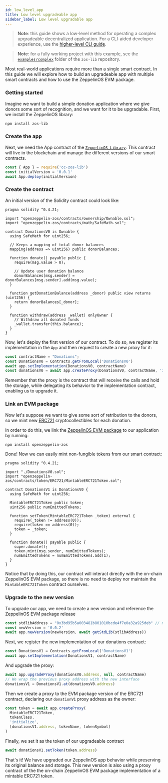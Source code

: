 ```yaml
---
id: low_level_app
title: Low level upgradeable app
sidebar_label: Low level upgradable app
---
```


> **Note**: this guide shows a low-level method for operating a complex upgradeable decentralized application. For a CLI-aided developer experience, use the [higher-level CLI guide](setup.md).

> **Note**: for a fully working project with this example, see the [`examples/complex`](https://github.com/zeppelinos/zos-lib/tree/master/examples/complex) folder of the `zos-lib` repository.

Most real-world applications require more than a single smart contract. In this guide we will explore how to build an upgradeable app with multiple smart contracts and how to use the ZeppelinOS EVM package.

### Getting started

Imagine we want to build a simple donation application where we give donors some sort of recognition, and we want for it to be upgradable. First, we install the ZeppelinOS library:

```sh
npm install zos-lib
```

### Create the app

Next, we need the App contract of the [`ZeppelinOS Library`](https://github.com/zeppelinos/zos-lib).
This contract will live in the blockchain and manage the different versions of our smart contracts.

```js
const { App } = require('cc-zos-lib')
const initialVersion = '0.0.1'
await App.deploy(initialVersion)
```

### Create the contract

An initial version of the Solidity contract could look like:

```sol
pragma solidity ^0.4.21;

import "openzeppelin-zos/contracts/ownership/Ownable.sol";
import "openzeppelin-zos/contracts/math/SafeMath.sol";

contract DonationsV0 is Ownable {
  using SafeMath for uint256;

  // Keeps a mapping of total donor balances
  mapping(address => uint256) public donorBalances;

  function donate() payable public {
    require(msg.value > 0);

    // Update user donation balance
    donorBalances[msg.sender] = donorBalances[msg.sender].add(msg.value);
  }

  function getDonationBalance(address _donor) public view returns (uint256) {
    return donorBalances[_donor];
  }

  function withdraw(address _wallet) onlyOwner {
    // Withdraw all donated funds
    _wallet.transfer(this.balance);
  }
}
```

Now, let's deploy the first version of our contract. To do so, we register its implementation in the `App` and then request to create a new proxy for it:

```js
const contractName = "Donations";
const DonationsV0 = Contracts.getFromLocal('DonationsV0')
await app.setImplementation(DonationsV0, contractName)
const donationsV0 = await app.createProxy(DonationsV0, contractName, 'initialize', [owner])
```

Remember that the proxy is the contract that will receive the calls and hold the storage, while delegating its behavior to the implementation contract, enabling us to upgrade it.

### Link an EVM package

Now let's suppose we want to give some sort of retribution to the donors, so we mint new [ERC721](http://erc721.org/) cryptocollectibles for each donation. 

In order to do this, we link the [ZeppelinOS EVM package](stdlib.md) to our application by running:

```sh
npm install openzeppelin-zos
```

Done! Now we can easily mint non-fungible tokens from our smart contract:

```sol
pragma solidity ^0.4.21;

import "./DonationsV0.sol";
import "openzeppelin-zos/contracts/token/ERC721/MintableERC721Token.sol";

contract DonationsV1 is DonationsV0 {
  using SafeMath for uint256;

  MintableERC721Token public token;
  uint256 public numEmittedTokens;

  function setToken(MintableERC721Token _token) external {
    require(_token != address(0));
    require(token == address(0));
    token = _token;
  }

  function donate() payable public {
    super.donate();
    token.mint(msg.sender, numEmittedTokens);
    numEmittedTokens = numEmittedTokens.add(1);
  }
}
```

Notice that by doing this, our contract will interact directly with the on-chain ZeppelinOS EVM package, so there is no need to deploy nor maintain the `MintableERC721Token` contract ourselves.

### Upgrade to the new version

To upgrade our app, we need to create a new version and reference the ZeppelinOS EVM package release

```js
const stdlibAddress = "0x3bd95b5a003481b801010bcde4f7e0a32a925deb" // mainnet release
const newVersion = '0.0.2'
await app.newVersion(newVersion, await getStdLib(stlibAddress))
```

Next, we register the new implementation of our donations contract:

```js
const DonationsV1 = Contracts.getFromLocal('DonationsV1')
await app.setImplementation(DonationsV1, contractName)
```

And upgrade the proxy:

```js
await app.upgradeProxy(donationsV0.address, null, contractName)
// We wrap the previous proxy address with the new interface
donationsV1 = DonationsV1.at(donationsV0.address)
```

Then we create a proxy to the EVM package version of the ERC721 contract, declaring our `donationV1` proxy address as the owner:

```js
const token = await app.createProxy(
  MintableERC721Token, 
  tokenClass,
  'initialize',
  [donationsV1.address, tokenName, tokenSymbol]
)
```

Finally, we set it as the token of our upgradeable contract

```js
await donationsV1.setToken(token.address)
```

That's it! We have upgraded our ZeppelinOS app behavior while preserving its original balance and storage. This new version is also using a proxy contract of the the on-chain ZeppelinOS EVM package implementation of a mintable ERC721 token.
